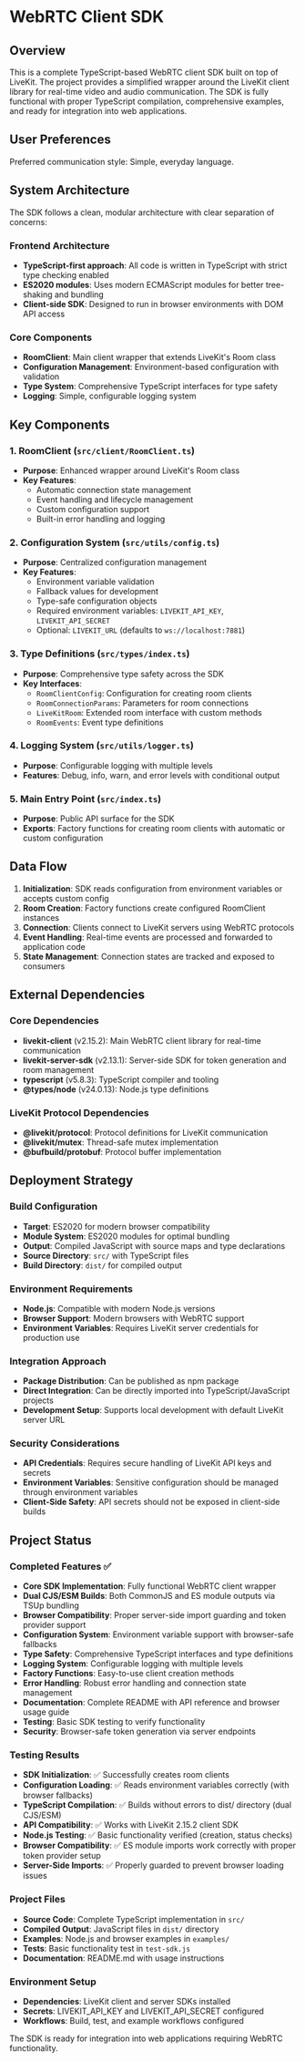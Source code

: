 # WebRTC Client SDK

## Overview

This is a complete TypeScript-based WebRTC client SDK built on top of LiveKit. The project provides a simplified wrapper around the LiveKit client library for real-time video and audio communication. The SDK is fully functional with proper TypeScript compilation, comprehensive examples, and ready for integration into web applications.

## User Preferences

Preferred communication style: Simple, everyday language.

## System Architecture

The SDK follows a clean, modular architecture with clear separation of concerns:

### Frontend Architecture
- **TypeScript-first approach**: All code is written in TypeScript with strict type checking enabled
- **ES2020 modules**: Uses modern ECMAScript modules for better tree-shaking and bundling
- **Client-side SDK**: Designed to run in browser environments with DOM API access

### Core Components
- **RoomClient**: Main client wrapper that extends LiveKit's Room class
- **Configuration Management**: Environment-based configuration with validation
- **Type System**: Comprehensive TypeScript interfaces for type safety
- **Logging**: Simple, configurable logging system

## Key Components

### 1. RoomClient (`src/client/RoomClient.ts`)
- **Purpose**: Enhanced wrapper around LiveKit's Room class
- **Key Features**: 
  - Automatic connection state management
  - Event handling and lifecycle management
  - Custom configuration support
  - Built-in error handling and logging

### 2. Configuration System (`src/utils/config.ts`)
- **Purpose**: Centralized configuration management
- **Key Features**:
  - Environment variable validation
  - Fallback values for development
  - Type-safe configuration objects
  - Required environment variables: `LIVEKIT_API_KEY`, `LIVEKIT_API_SECRET`
  - Optional: `LIVEKIT_URL` (defaults to `ws://localhost:7881`)

### 3. Type Definitions (`src/types/index.ts`)
- **Purpose**: Comprehensive type safety across the SDK
- **Key Interfaces**:
  - `RoomClientConfig`: Configuration for creating room clients
  - `RoomConnectionParams`: Parameters for room connections
  - `LiveKitRoom`: Extended room interface with custom methods
  - `RoomEvents`: Event type definitions

### 4. Logging System (`src/utils/logger.ts`)
- **Purpose**: Configurable logging with multiple levels
- **Features**: Debug, info, warn, and error levels with conditional output

### 5. Main Entry Point (`src/index.ts`)
- **Purpose**: Public API surface for the SDK
- **Exports**: Factory functions for creating room clients with automatic or custom configuration

## Data Flow

1. **Initialization**: SDK reads configuration from environment variables or accepts custom config
2. **Room Creation**: Factory functions create configured RoomClient instances
3. **Connection**: Clients connect to LiveKit servers using WebRTC protocols
4. **Event Handling**: Real-time events are processed and forwarded to application code
5. **State Management**: Connection states are tracked and exposed to consumers

## External Dependencies

### Core Dependencies
- **livekit-client** (v2.15.2): Main WebRTC client library for real-time communication
- **livekit-server-sdk** (v2.13.1): Server-side SDK for token generation and room management
- **typescript** (v5.8.3): TypeScript compiler and tooling
- **@types/node** (v24.0.13): Node.js type definitions

### LiveKit Protocol Dependencies
- **@livekit/protocol**: Protocol definitions for LiveKit communication
- **@livekit/mutex**: Thread-safe mutex implementation
- **@bufbuild/protobuf**: Protocol buffer implementation

## Deployment Strategy

### Build Configuration
- **Target**: ES2020 for modern browser compatibility
- **Module System**: ES2020 modules for optimal bundling
- **Output**: Compiled JavaScript with source maps and type declarations
- **Source Directory**: `src/` with TypeScript files
- **Build Directory**: `dist/` for compiled output

### Environment Requirements
- **Node.js**: Compatible with modern Node.js versions
- **Browser Support**: Modern browsers with WebRTC support
- **Environment Variables**: Requires LiveKit server credentials for production use

### Integration Approach
- **Package Distribution**: Can be published as npm package
- **Direct Integration**: Can be directly imported into TypeScript/JavaScript projects
- **Development Setup**: Supports local development with default LiveKit server URL

### Security Considerations
- **API Credentials**: Requires secure handling of LiveKit API keys and secrets
- **Environment Variables**: Sensitive configuration should be managed through environment variables
- **Client-Side Safety**: API secrets should not be exposed in client-side builds

## Project Status

### Completed Features ✅
- **Core SDK Implementation**: Fully functional WebRTC client wrapper
- **Dual CJS/ESM Builds**: Both CommonJS and ES module outputs via TSUp bundling
- **Browser Compatibility**: Proper server-side import guarding and token provider support
- **Configuration System**: Environment variable support with browser-safe fallbacks
- **Type Safety**: Comprehensive TypeScript interfaces and type definitions
- **Logging System**: Configurable logging with multiple levels
- **Factory Functions**: Easy-to-use client creation methods
- **Error Handling**: Robust error handling and connection state management
- **Documentation**: Complete README with API reference and browser usage guide
- **Testing**: Basic SDK testing to verify functionality
- **Security**: Browser-safe token generation via server endpoints

### Testing Results
- **SDK Initialization**: ✅ Successfully creates room clients
- **Configuration Loading**: ✅ Reads environment variables correctly (with browser fallbacks)
- **TypeScript Compilation**: ✅ Builds without errors to dist/ directory (dual CJS/ESM)
- **API Compatibility**: ✅ Works with LiveKit 2.15.2 client SDK
- **Node.js Testing**: ✅ Basic functionality verified (creation, status checks)
- **Browser Compatibility**: ✅ ES module imports work correctly with proper token provider setup
- **Server-Side Imports**: ✅ Properly guarded to prevent browser loading issues

### Project Files
- **Source Code**: Complete TypeScript implementation in `src/`
- **Compiled Output**: JavaScript files in `dist/` directory
- **Examples**: Node.js and browser examples in `examples/`
- **Tests**: Basic functionality test in `test-sdk.js`
- **Documentation**: README.md with usage instructions

### Environment Setup
- **Dependencies**: LiveKit client and server SDKs installed
- **Secrets**: LIVEKIT_API_KEY and LIVEKIT_API_SECRET configured
- **Workflows**: Build, test, and example workflows configured

The SDK is ready for integration into web applications requiring WebRTC functionality.